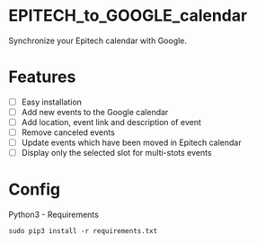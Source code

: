 # EPITECH_to_GOOGLE_calendar
Synchronize your Epitech calendar with Google.

# Features
  - [ ] Easy installation
  - [ ] Add new events to the Google calendar
  - [ ] Add location, event link and description of event
  - [ ] Remove canceled events
  - [ ] Update events which have been moved in Epitech calendar
  - [ ] Display only the selected slot for multi-stots events

# Config

Python3 - Requirements

```
sudo pip3 install -r requirements.txt
```